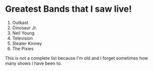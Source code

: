 # Greatest Bands that I saw live!
1. Outkast
2. Dinosaur Jr.
3. Neil Young
4. Television
5. Sleater Kinney
6. The Pixies

This is not a complete list because I'm old and I forget sometimes how many shows I have been to.